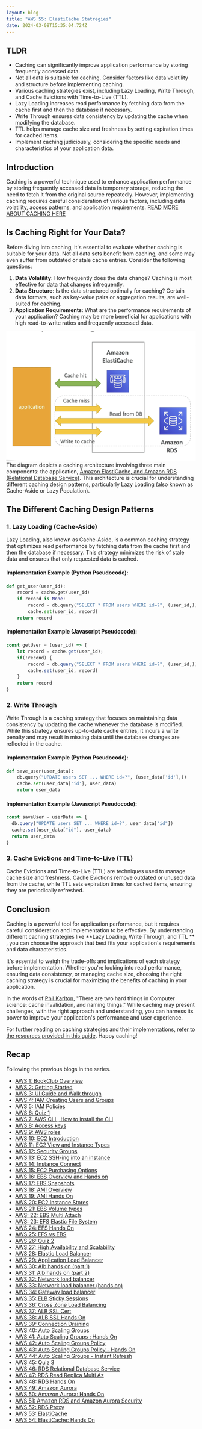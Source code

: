 ```yaml
---
layout: blog
title: "AWS 55: ElastiCache Statregies"
date: 2024-03-08T15:35:04.724Z
---
```


## TLDR

- Caching can significantly improve application performance by storing frequently accessed data.
- Not all data is suitable for caching. Consider factors like data volatility and structure before implementing caching.
- Various caching strategies exist, including Lazy Loading, Write Through, and Cache Evictions with Time-to-Live (TTL).
- Lazy Loading increases read performance by fetching data from the cache first and then the database if necessary.
- Write Through ensures data consistency by updating the cache when modifying the database.
- TTL helps manage cache size and freshness by setting expiration times for cached items.
- Implement caching judiciously, considering the specific needs and characteristics of your application data.

## Introduction

Caching is a powerful technique used to enhance application performance by storing frequently accessed data in temporary storage, reducing the need to fetch it from the original source repeatedly. However, implementing caching requires careful consideration of various factors, including data volatility, access patterns, and application requirements. [READ MORE ABOUT CACHING HERE](https://aws.amazon.com/caching/best-practices/)

## Is Caching Right for Your Data?

Before diving into caching, it's essential to evaluate whether caching is suitable for your data. Not all data sets benefit from caching, and some may even suffer from outdated or stale cache entries. Consider the following questions:

1. **Data Volatility**: How frequently does the data change? Caching is most effective for data that changes infrequently.
2. **Data Structure**: Is the data structured optimally for caching? Certain data formats, such as key-value pairs or aggregation results, are well-suited for caching.
3. **Application Requirements**: What are the performance requirements of your application? Caching may be more beneficial for applications with high read-to-write ratios and frequently accessed data.

![diagram of caching](/blog/src/images/55/55-1.png)
The diagram depicts a caching architecture involving three main components: the application, [Amazon ElastiCache, and Amazon RDS (Relational Database Service)](https://magicishaqblog.netlify.app/2024-02-09-aws-53-ElastiCache/). This architecture is crucial for understanding different caching design patterns, particularly Lazy Loading (also known as Cache-Aside or Lazy Population).

## The Different Caching Design Patterns

### 1. Lazy Loading (Cache-Aside)

Lazy Loading, also known as Cache-Aside, is a common caching strategy that optimizes read performance by fetching data from the cache first and then the database if necessary. This strategy minimizes the risk of stale data and ensures that only requested data is cached.

#### Implementation Example (Python Pseudocode):

```python
def get_user(user_id):
    record = cache.get(user_id)
    if record is None:
        record = db.query("SELECT * FROM users WHERE id=?", (user_id,))
        cache.set(user_id, record)
    return record
```

#### Implementation Example (Javascript Pseudocode):

```javascript
const getUser = (user_id) => {
    let record = cache.get(user_id);
    if(!recond) {
        record = db.query("SELECT * FROM users WHERE id=?", (user_id,))
        cache.set(user_id, record)
    }
    return record
}
```

### 2. Write Through

Write Through is a caching strategy that focuses on maintaining data consistency by updating the cache whenever the database is modified. While this strategy ensures up-to-date cache entries, it incurs a write penalty and may result in missing data until the database changes are reflected in the cache.

#### Implementation Example (Python Pseudocode):

```python
def save_user(user_data):
    db.query("UPDATE users SET ... WHERE id=?", (user_data['id'],))
    cache.set(user_data['id'], user_data)
    return user_data
```

#### Implementation Example (Javascript Pseudocode):

```javascript
const saveUser = userData => {
  db.query("UPDATE users SET ... WHERE id=?", user_data["id"])
  cache.set(user_data["id"], user_data)
  return user_data
}
```

### 3. Cache Evictions and Time-to-Live (TTL)

Cache Evictions and Time-to-Live (TTL) are techniques used to manage cache size and freshness. Cache Evictions remove outdated or unused data from the cache, while TTL sets expiration times for cached items, ensuring they are periodically refreshed.

## Conclusion

Caching is a powerful tool for application performance, but it requires careful consideration and implementation to be effective. By understanding different caching strategies like **Lazy Loading, Write Through, and TTL ** , you can choose the approach that best fits your application's requirements and data characteristics.

It's essential to weigh the trade-offs and implications of each strategy before implementation. Whether you're looking into read performance, ensuring data consistency, or managing cache size, choosing the right caching strategy is crucial for maximizing the benefits of caching in your application.

In the words of [Phil Karlton](https://quotesondesign.com/phil-karlton/), "There are two hard things in Computer science: cache invalidation, and naming things." While caching may present challenges, with the right approach and understanding, you can harness its power to improve your application's performance and user experience.

For further reading on caching strategies and their implementations, [refer to the resources provided in this guide](https://aws.amazon.com/caching/best-practices/). Happy caching!

## Recap

Following the previous blogs in the series.

- [AWS 1: BookClub Overview](https://magicishaqblog.netlify.app/aws/)
- [AWS 2: Getting Started](https://magicishaqblog.netlify.app/2023-01-23-aws-2-getting-started/)
- [AWS 3: UI Guide and Walk through](https://magicishaqblog.netlify.app/2023-01-27-aws-3-UI-guide-and-walkthrough)
- [AWS 4: IAM Creating Users and Groups](https://magicishaqblog.netlify.app/2023-01-28-aws-4-IAM)
- [AWS 5: IAM Policies](https://magicishaqblog.netlify.app/2023-02-03-aws-5-IAM-polices)
- [AWS 6: Quiz 1 ](https://magicishaqblog.netlify.app/aws-quiz-one)
- [AWS 7: AWS CLI , How to install the CLI](https://magicishaqblog.netlify.app/2023-10-03-aws-7-cli)
- [AWS 8: Access keys](https://magicishaqblog.netlify.app/2023-10-03-aws-8-access-keys)
- [AWS 9: AWS roles](https://magicishaqblog.netlify.app/2023-02-17-aws-9-roles)
- [AWS 10: EC2 Introduction](https://magicishaqblog.netlify.app/2023-02-24-aws-10-EC2/)
- [AWS 11: EC2 View and Instance Types](https://magicishaqblog.netlify.app/2023-03-03-aws-11-EC2-View-and-instance-types)
- [AWS 12: Security Groups](https://magicishaqblog.netlify.app/2023-03-10-aws-12-security-groups)
- [AWS 13: EC2 SSH-ing into an instance](https://magicishaqblog.netlify.app/2023-03-17-aws-13-ssh)
- [AWS 14: Instance Connect](https://magicishaqblog.netlify.app/2023-03-24-aws-14-instance-connect)
- [AWS 15: EC2 Purchasing Options](https://magicishaqblog.netlify.app/2023-03-31-aws-15-EC2-purchasing-options)
- [AWS 16: EBS Overview and Hands on](https://magicishaqblog.netlify.app/2023-04-14-aws-16-EBS-Overview-and-Hands-On)
- [AWS 17: EBS Snapshots](https://magicishaqblog.netlify.app/2023-04-21-aws-17-ebs-snapshots)
- [AWS 18: AMI Overview](https://magicishaqblog.netlify.app/2023-04-28-aws-18-ami)
- [AWS 19: AMI Hands On](https://magicishaqblog.netlify.app/2023-06-02-aws-19-AMI-Hands-On)
- [AWS 20: EC2 Instance Stores](https://magicishaqblog.netlify.app/2023-06-09-aws-20-EC2-Instance-Store)
- [AWS 21: EBS Volume types](https://magicishaqblog.netlify.app/2023-06-16-aws-21-EBS-volume-types)
- [AWS: 22: EBS Multi Attach](https://magicishaqblog.netlify.app/2023-06-23-aws-22-EBS-Multi-Attach)
- [AWS: 23: EFS Elastic File System](https://magicishaqblog.netlify.app/2023-06-30-aws-23-EFS-Elastic-File-System)
- [AWS 24: EFS Hands On](https://magicishasblog.netlify.app/2023-07-07-aws-24-EFS-Hands-On)
- [AWS 25: EFS vs EBS](https://magicishasblog.netlify.app/2023-07-14-aws-25-EFS-vs-EBS)
- [AWS 26: Quiz 2](https://magicishaqblog.netlify.app/quiz-2/2023-07-21-aws-26-quiz-2/)
- [AWS 27: High Availability and Scalability ](https://magicishaqblog.netlify.app/section6/2023-07-28-high_availability_and_scalability/)
- [AWS 28: Elastic Load Balancer](https://magicishaqblog.netlify.app/ElasticLoadBalancing/2023-08-11-aws-28-elastic-load-balancing/)
- [AWS 29: Application Load Balancer](https://magicishaqblog.netlify.app/ApplicationLoadBalancer/2023-08-18-aws-29-applicaton-load-balancer/)
- [AWS 30: Alb hands on (part 1)](https://magicishaqblog.netlify.app/ApplicationLoadBalancer/2023-08-25-aws-30-alb-hands-on/)
- [AWS 31: Alb hands on (part 2)](https://magicishaqblog.netlify.app/ApplicationLoadBalancer/2023-09-01-aws-31-more-on-alb/)
- [AWS 32: Network load balancer](https://magicishaqblog.netlify.app/NLB/2023-09-09-aws-32-network-load-balancer/)
- [AWS 33: Network load balancer (hands on)](https://magicishaqblog.netlify.app/NLB/2023-09-15-aws-33-network-load-balancer-hands-on/)
- [AWS 34: Gateway load balancer](https://magicishaqblog.netlify.app/GatewayLoadBalancer/2023-09-22-aws-34-gateway-load-balancer/)
- [AWS 35: ELB Sticky Sessions](https://magicishaqblog.netlify.app/ElasticLoadBalancing/2022-09-29-aws-35-ELB-Sticky-sessions/)
- [AWS 36: Cross Zone Load Balancing](https://magicishaqblog.netlify.app/CrossZoneLoadBalancing/2023-10-06-aws-36-cross-zone-load-balancing/)
- [AWS 37: ALB SSL Cert](https://magicishaqblog.netlify.app/ElasticLoadBalancing/2023-10-13-aws-37-ALB-SSL-Cert/)
- [AWS 38: ALB SSL Hands On](https://magicishaqblog.netlify.app/ElasticLoadBalancing/2023-10-20-aws-38-ALB-SSL-Hands-On/)
- [AWS 39: Connection Draining](https://magicishaqblog.netlify.app/2023-27-10-aws-39-connection-draining/)
- [AWS 40: Auto Scaling Groups](https://magicishaqblog.netlify.app/2023-11-10-aws-40-Auto-Scaling-Groups/)
- [AWS 41: Auto Scaling Groups : Hands On](https://magicishaqblog.netlify.app/2023-11-17-aws-41-auto-scaling-groups-hands-on/)
- [AWS 42: Auto Scaling Groups Policy](https://magicishaqblog.netlify.app/2023-11-24-aws-42-Auto-Scaling-Groups-Policy/)
- [AWS 43: Auto Scaling Groups Policy - Hands On](https://magicishaqblog.netlify.app/2023-12-01-aws-43-auto-scaling-groups-hands-on/)
- [AWS 44: Auto Scaling Groups - Instant Refresh](https://magicishaqblog.netlify.app/2023-12-08-aws-44-auto-scaling-groups-instant-refresh/)
- [AWS 45: Quiz 3](https://magicishaqblog.netlify.app/quiz-3/2023-12-15-aws-45-quiz-3/)
- [AWS 46: RDS Relational Database Service](https://magicishaqblog.netlify.app/2023-12-22-aws-46-RDS/)
- [AWS 47: RDS Read Replica Multi Az](https://magicishaqblog.netlify.app/2023-29-12-aws-47-RDS-read-replica-Multi-Az/)
- [AWS 48: RDS Hands On](https://magicishaqblog.netlify.app/2023-05-01-aws-48-RDS-Hands-On/)
- [AWS 49: Amazon Aurora](https://magicishaqblog.netlify.app/2023-01-12-aws-49-Amazon-Aurora/)
- [AWS 50: Amazon Aurora: Hands On](https://magicishaqblog.netlify.app/2024-01-19-aws-50-Amazon-Aurora-hands-on/)
- [AWS 51: Amazon RDS and Amazon Aurora Security](https://magicishaqblog.netlify.app/2024-01-26-aws-51-Amazon-RDS-and-Amazon-Aurora-Security/)
- [AWS 52: RDS Proxy](https://magicishaqblog.netlify.app/2024-02-02-aws-52-RDS-Proxy/)
- [AWS 53: ElastiCache](https://magicishaqblog.netlify.app/2024-02-09-aws-53-ElastiCache/)
- [AWS 54: ElastiCache: Hands On](https://magicishaqblog.netlify.app/StructuredClone/2024-02-16-aws-54-ElastiCache-Hands-On/)
